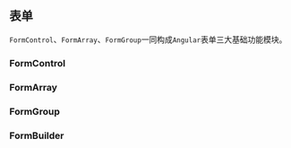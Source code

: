 ## 表单

`FormControl`、`FormArray`、`FormGroup`一同构成`Angular`表单三大基础功能模块。

### FormControl



### FormArray

### FormGroup

### FormBuilder

